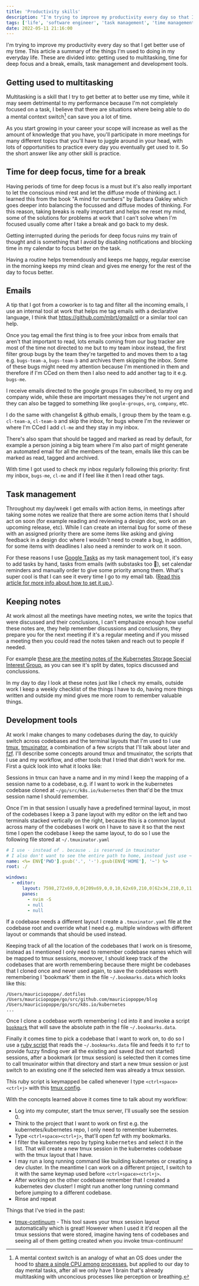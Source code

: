 ```yaml
---
title: 'Productivity skills'
description: "I'm trying to improve my productivity every day so that I get better use of my time. This article a summary of the things I'm used to doing in my everyday life. These are divided into: getting used to multitasking, time for deep focus and a break, emails, task management and development tools."
tags: ['life', 'software engineer', 'task management', 'time management', 'productivity']
date: 2022-05-11 21:16:00
---
```


I'm trying to improve my productivity every day so that I get better use of my time. This article a summary of the things I'm used to doing in my everyday life. These are divided into: getting used to multitasking, time for deep focus and a break, emails, task management and development tools.

## Getting used to multitasking

Multitasking is a skill that I try to get better at to better use my time, while it may seem detrimental
to my performance because I'm not completely focused on a task, I believe that there are situations
where being able to do a mental context switch[^1] can save you a lot of time.

As you start growing in your career your scope will increase as well as the amount of knowledge that you have,
you'll participate in more meetings for many different topics that you'll have to juggle around in your head,
with lots of opportunities to practice every day you eventually get used to it. So the short answer
like any other skill is practice.

## Time for deep focus, time for a break

Having periods of time for deep focus is a must but it's also really important to let the conscious
mind rest and let the diffuse mode of thinking act. I learned this from the book "A mind for numbers"
by Barbara Oakley which goes deeper into balancing the focussed and diffuse modes of thinking.
For this reason, taking breaks is really important and helps me reset my mind, some of the solutions
for problems at work that I can't solve when I'm focused usually come after I take a break
and go back to my desk.

Getting interrupted during the periods for deep focus ruins my train of thought and is something
that I avoid by disabling notifications and blocking time in my calendar to focus better on the task.

Having a routine helps tremendously and keeps me happy, regular exercise in the morning keeps my mind clean
and gives me energy for the rest of the day to focus better.

## Emails

A tip that I got from a coworker is to tag and filter all the incoming emails, I use an internal tool
at work that helps me tag emails with a declarative language,
I think that https://github.com/mbrt/gmailctl or a similar tool can help.

Once you tag email the first thing is to free your inbox from emails that aren't that important to read,
lots emails coming from our bug tracker are most of the time not directed to me but
to my team inbox instead, the first filter group bugs by the team they're targetted to and moves
them to a tag e.g. `bugs-team-a`, `bugs-team-b` and archives them skipping the inbox.
Some of these bugs might need my attention because I'm mentioned in them and therefore if I'm
CCed on them then I also need to add another tag to it e.g. `bugs-me`.

I receive emails directed to the google groups I'm subscribed, to my org and company wide,
while these are important messages they're not urgent and they can also be tagged to something like `google-groups`, `org`, `company`, etc.

I do the same with changelist & github emails, I group them by the team e.g. `cl-team-a`, `cl-team-b` and
skip the inbox, for bugs where I'm the reviewer or where I'm CCed I add `cl-me` and they stay in my inbox.

There's also spam that should be tagged and marked as read by default, for example a person joining a big
team where I'm also part of might generate an automated email for all the members of the team, emails
like this can be marked as read, tagged and archived.

With time I got used to check my inbox regularly following this priority: first my inbox, `bugs-me`, `cl-me` and
if I feel like it then I read other tags.

## Task management

Throughout my day/week I get emails with action items, in meetings after taking some notes we realize that there
are some action items that I should act on soon (for example reading and reviewing a design doc, work on an upcoming release, etc).
While I can create an internal bug for some of these with an assigned priority there are some items like
asking and giving feedback in a design doc where I wouldn't need to create a bug, in addition, for some items with deadlines
I also need a reminder to work on it soon.

For these reasons I use [Google Tasks](https://www.youtube.com/watch?v=b82GeFbxIj8) as my task management tool,
it's easy to add tasks by hand, tasks from emails (with substasks too 🙂), set calendar
reminders and manually order to give some priority among them. What's super cool is that I can see it every time I go
to my email tab. ([Read this article for more info about how to set it up.](https://support.google.com/mail/answer/106237?hl=en&co=GENIE.Platform%3DDesktop#zippy=%2Csave-an-email-as-a-task%2Corganize-your-tasks-into-lists:~:text=Slides%20in%20Keep-,Create%20a%20task,-Go%20to%C2%A0)).

## Keeping notes

At work almost all the meetings have meeting notes, we write the topics that were discussed and their conclusions,
I can't emphasize enough how useful these notes are, they help remember discussions and conclusions, they prepare
you for the next meeting if it's a regular meeting and if you missed a meeting then you could read the notes taken and
reach out to people if needed.

For example [these are the meeting notes of the Kubernetes Storage Special Interest Group](https://docs.google.com/document/d/1-8KEG8AjAgKznS9NFm3qWqkGyCHmvU6HVl0sk5hwoAE/edit),
as you can see it's split by dates, topics discussed and conclussions.

In my day to day I look at these notes just like I check my emails, outside work I keep a weekly checklist
of the things I have to do, having more things written and outside my mind gives me more room to
remember valuable things.

## Development tools

At work I make changes to many codebases during the day, to quickly switch across codebases
and the terminal layouts that I'm used to I use [tmux](https://github.com/tmux/tmux),
[tmuxinator](https://github.com/tmuxinator/tmuxinator), a combination of a
few scripts that I'll talk about later and [fzf](https://github.com/junegunn/fzf). I'll describe
some concepts around tmux and tmuxinator, the scripts that I use and my workflow,
and other tools that I tried that didn't work for me. First a quick look into what it looks like:

<script id="asciicast-h9bEclMKVl9SONRqMe3yoyryF" src="https://asciinema.org/a/h9bEclMKVl9SONRqMe3yoyryF.js" async></script>

Sessions in tmux can have a name and in my mind I keep the mapping of a session name to a codebase, e.g.
if I want to work in the kubernetes codebase cloned at `~/go/src/k8s.io/kubernetes` then that'd be the tmux
session name I should remember.

Once I'm in that session I usually have a predefined terminal layout, in most of the codebases I keep a 3 pane layout
with my editor on the left and two terminals stacked vertically on the right, because this is a common layout
across many of the codebases I work on I have to save it so that the next time I open the codebase I keep the same
layout, to do so I use the following file stored at `~/.tmuxinator.yaml`

```yaml
# I use · instead of . because . is reserved in tmuxinator
# I also don't want to see the entire path to home, instead just use ~
name: <%= ENV['PWD'].gsub('.', '·').gsub(ENV['HOME'], '~') %>
root: ./

windows:
  - editor:
      layout: 7598,272x69,0,0{209x69,0,0,10,62x69,210,0[62x34,210,0,11,62x34,210,35,12]}
      panes:
        - nvim -S
        - null
        - null
```

If a codebase needs a different layout I create a `.tmuxinator.yaml` file at the codebase root and override
what I need e.g. multiple windows with different layout or commands that should be used instead.

Keeping track of all the location of the codebases that I work on is tiresome, instead as I mentioned I only need
to remember codebase names which will be mapped to tmux sessions, moreover, I should keep track of the codebases
that are worth remembering because there might be codebases that I cloned once and never used again, to save
the codebases worth remembering I 'bookmark' them in the file `~/.bookmarks.data` which looks like this:

```plain
/Users/mauriciopoppe/.dotfiles
/Users/mauriciopoppe/go/src/github.com/mauriciopoppe/blog
/Users/mauriciopoppe/go/src/k8s.io/kubernetes
...
```

Once I clone a codebase worth remembering I cd into it and invoke a script
[`bookmark`](https://github.com/mauriciopoppe/dotfiles/blob/main/zsh/bin/bookmark)
that will save the absolute path in the file `~/.bookmarks.data`.

Finally it comes time to pick a codebase that I want to work on, to do so I use a
[ruby script](https://github.com/mauriciopoppe/dotfiles/blob/main/zsh/bin/tmux-switch-client) that reads
the `~/.bookmarks.data` file and feeds it to `fzf` to provide fuzzy finding over all the existing and
saved (but not started) sessions, after a bookmark (or tmux session) is selected then it comes time
to call tmuxinator within that directory and start a new tmux session or just switch to an existing
one if the selected item was already a tmux session.

This ruby script is keymapped be called whenever I type `<ctrl+space><ctrl+j>` with this [tmux config](https://github.com/mauriciopoppe/dotfiles/blob/22fdba7e6f179077dce2f780d598a1a6c4c12a3a/tmux/.tmux.conf#L72).

With the concepts learned above it comes time to talk about my workflow:

- Log into my computer, start the tmux server, I'll usually see the session 0.
- Think to the project that I want to work on first e.g. the kubernetes/kubernetes repo, I only need to remember kubernetes.
- Type `<ctrl+space><ctrl+j>`, that'll open fzf with my bookmarks.
- I filter the kubernetes repo by typing <kbd>kubernetes</kbd> and select it in the list. That will create a new tmux session in the kubernetes codebase with the tmux layout that I have.
- I may run a long running command like building kubernetes or creating a dev cluster. In the meantime
  I can work on a different project, I switch to it with the same keymap used before `<ctrl+space><ctrl+j>`.
- After working on the other codebase remember that I created a kubernetes dev cluster! I might run another long
  running command before jumping to a different codebase.
- Rinse and repeat

Things that I've tried in the past:

- [tmux-continuum](https://github.com/tmux-plugins/tmux-continuum) - This tool saves your tmux session layout
  automatically which is great! However when I used it it'd reopen all the tmux sessions that were stored,
  imagine having tens of codebases and seeing all of them getting created when you invoke tmux-continuum!

[^1]: A mental context switch is an analogy of what an OS does under the hood to [share a single CPU among processes](https://en.wikipedia.org/wiki/Context_switch),
      but applied to our day to day mental tasks, after all we only have 1 brain that's already multitasking
      with unconcious processes like perception or breathing.
